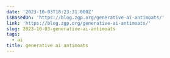 ```yaml
---
date: '2023-10-03T18:23:31.000Z'
isBasedOn: 'https://blog.zgp.org/generative-ai-antimoats/'
link: 'https://blog.zgp.org/generative-ai-antimoats/'
slug: 2023-10-03-generative-ai-antimoats
tags:
  - ai
title: generative ai antimoats
---
```


